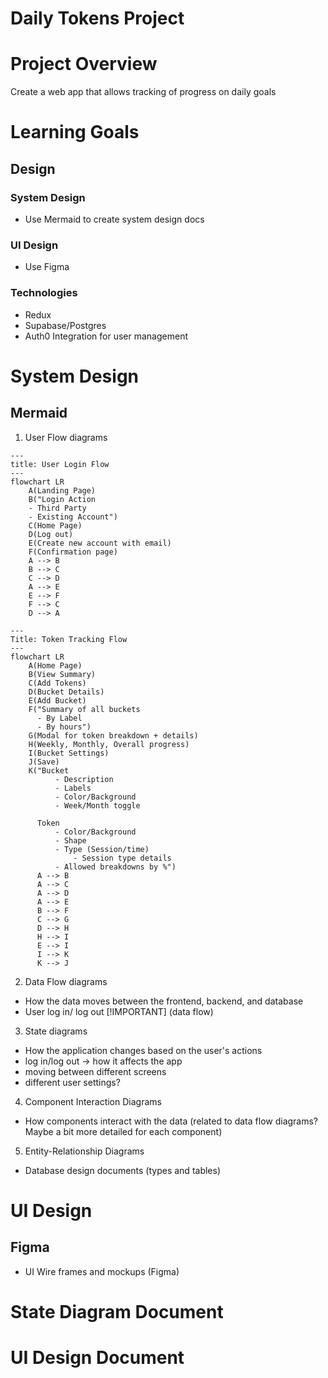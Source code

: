 # Daily Tokens Project

# Project Overview 
Create a web app that allows tracking of progress on daily goals 

# Learning Goals
## Design
### System Design
- Use Mermaid to create system design docs 
### UI Design
- Use Figma
### Technologies
- Redux 
- Supabase/Postgres
- Auth0 Integration for user management 

# System Design 
## Mermaid
1. User Flow diagrams
  ```mermaid
  ---
  title: User Login Flow
  --- 
  flowchart LR
      A(Landing Page)
      B("Login Action
      - Third Party
      - Existing Account")
      C(Home Page)
      D(Log out)
      E(Create new account with email)
      F(Confirmation page)
      A --> B
      B --> C
      C --> D
      A --> E
      E --> F
      F --> C
      D --> A
   ```
  ```mermaid
  ---
  Title: Token Tracking Flow
  ---
  flowchart LR
      A(Home Page)
      B(View Summary)
      C(Add Tokens)
      D(Bucket Details)
      E(Add Bucket)
      F("Summary of all buckets
        - By Label
        - By hours")
      G(Modal for token breakdown + details)
      H(Weekly, Monthly, Overall progress)
      I(Bucket Settings)
      J(Save)
      K("Bucket
            - Description
            - Labels
            - Color/Background
            - Week/Month toggle

        Token
            - Color/Background
            - Shape
            - Type (Session/time)
                - Session type details
            - Allowed breakdowns by %")
        A --> B
        A --> C
        A --> D
        A --> E
        B --> F
        C --> G
        D --> H
        H --> I
        E --> I
        I --> K
        K --> J
  ```
2. Data Flow diagrams 
  - How the data moves between the frontend, backend, and database 
  - User log in/ log out  [!IMPORTANT] (data flow)
3. State diagrams
  - How the application changes based on the user's actions 
  - log in/log out -> how it affects the app
  - moving between different screens
  - different user settings?
4. Component Interaction Diagrams 
  - How components interact with the data (related to data flow diagrams? Maybe a bit more detailed for each component)
5. Entity-Relationship Diagrams
  - Database design documents (types and tables)

# UI Design
## Figma
- UI Wire frames and mockups (Figma)

# State Diagram Document
# UI Design Document 
